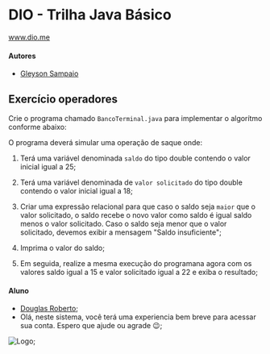 # DIO - Trilha Java Básico
www.dio.me

#### Autores
- [Gleyson Sampaio](https://github.com/glysns)

## Exercício operadores
Crie o programa chamado `BancoTerminal.java` para implementar o algorítmo conforme abaixo:

O programa deverá simular uma operação de saque onde:

1. Terá uma variável denominada `saldo` do tipo double contendo o valor inicial igual a 25;
1. Terá uma variável denominada de `valor solicitado` do tipo double contendo o valor inicial igual a 18;
1. Criar uma expressão relacional para que caso o saldo seja `maior` que o valor solicitado, o saldo recebe o novo valor como saldo é igual saldo menos o valor solicitado. Caso o saldo seja menor que o valor solicitado, devemos exibir a mensagem "Saldo insuficiente";
1. Imprima o valor do saldo;

1. Em seguida, realize a mesma execução do programana agora com os valores saldo igual a 15 e valor solicitado igual a 22 e exiba o resultado;

#### Aluno
- [Douglas Roberto](https://github.com/Kokadal);
- Olá, neste sistema, você terá uma experiencia bem breve para acessar sua conta. Espero que ajude ou agrade 😉;

![Logo](https://gartic.com.br/imgs/mural/ib/iblurrycake/doug-funny.png);

